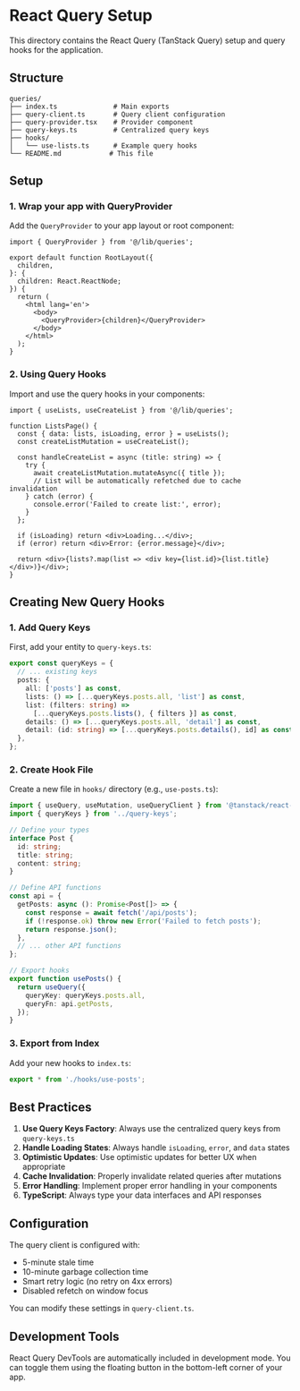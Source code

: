 # React Query Setup

This directory contains the React Query (TanStack Query) setup and query hooks for the application.

## Structure

```
queries/
├── index.ts              # Main exports
├── query-client.ts       # Query client configuration
├── query-provider.tsx    # Provider component
├── query-keys.ts         # Centralized query keys
├── hooks/
│   └── use-lists.ts      # Example query hooks
└── README.md            # This file
```

## Setup

### 1. Wrap your app with QueryProvider

Add the `QueryProvider` to your app layout or root component:

```tsx
import { QueryProvider } from '@/lib/queries';

export default function RootLayout({
  children,
}: {
  children: React.ReactNode;
}) {
  return (
    <html lang='en'>
      <body>
        <QueryProvider>{children}</QueryProvider>
      </body>
    </html>
  );
}
```

### 2. Using Query Hooks

Import and use the query hooks in your components:

```tsx
import { useLists, useCreateList } from '@/lib/queries';

function ListsPage() {
  const { data: lists, isLoading, error } = useLists();
  const createListMutation = useCreateList();

  const handleCreateList = async (title: string) => {
    try {
      await createListMutation.mutateAsync({ title });
      // List will be automatically refetched due to cache invalidation
    } catch (error) {
      console.error('Failed to create list:', error);
    }
  };

  if (isLoading) return <div>Loading...</div>;
  if (error) return <div>Error: {error.message}</div>;

  return <div>{lists?.map(list => <div key={list.id}>{list.title}</div>)}</div>;
}
```

## Creating New Query Hooks

### 1. Add Query Keys

First, add your entity to `query-keys.ts`:

```ts
export const queryKeys = {
  // ... existing keys
  posts: {
    all: ['posts'] as const,
    lists: () => [...queryKeys.posts.all, 'list'] as const,
    list: (filters: string) =>
      [...queryKeys.posts.lists(), { filters }] as const,
    details: () => [...queryKeys.posts.all, 'detail'] as const,
    detail: (id: string) => [...queryKeys.posts.details(), id] as const,
  },
};
```

### 2. Create Hook File

Create a new file in `hooks/` directory (e.g., `use-posts.ts`):

```ts
import { useQuery, useMutation, useQueryClient } from '@tanstack/react-query';
import { queryKeys } from '../query-keys';

// Define your types
interface Post {
  id: string;
  title: string;
  content: string;
}

// Define API functions
const api = {
  getPosts: async (): Promise<Post[]> => {
    const response = await fetch('/api/posts');
    if (!response.ok) throw new Error('Failed to fetch posts');
    return response.json();
  },
  // ... other API functions
};

// Export hooks
export function usePosts() {
  return useQuery({
    queryKey: queryKeys.posts.all,
    queryFn: api.getPosts,
  });
}
```

### 3. Export from Index

Add your new hooks to `index.ts`:

```ts
export * from './hooks/use-posts';
```

## Best Practices

1. **Use Query Keys Factory**: Always use the centralized query keys from `query-keys.ts`
2. **Handle Loading States**: Always handle `isLoading`, `error`, and `data` states
3. **Optimistic Updates**: Use optimistic updates for better UX when appropriate
4. **Cache Invalidation**: Properly invalidate related queries after mutations
5. **Error Handling**: Implement proper error handling in your components
6. **TypeScript**: Always type your data interfaces and API responses

## Configuration

The query client is configured with:

- 5-minute stale time
- 10-minute garbage collection time
- Smart retry logic (no retry on 4xx errors)
- Disabled refetch on window focus

You can modify these settings in `query-client.ts`.

## Development Tools

React Query DevTools are automatically included in development mode. You can toggle them using the floating button in the bottom-left corner of your app.
